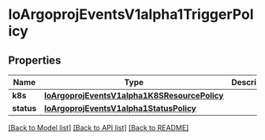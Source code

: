 # IoArgoprojEventsV1alpha1TriggerPolicy

## Properties
Name | Type | Description | Notes
------------ | ------------- | ------------- | -------------
**k8s** | [**IoArgoprojEventsV1alpha1K8SResourcePolicy**](IoArgoprojEventsV1alpha1K8SResourcePolicy.md) |  | [optional] 
**status** | [**IoArgoprojEventsV1alpha1StatusPolicy**](IoArgoprojEventsV1alpha1StatusPolicy.md) |  | [optional] 

[[Back to Model list]](../README.md#documentation-for-models) [[Back to API list]](../README.md#documentation-for-api-endpoints) [[Back to README]](../README.md)


